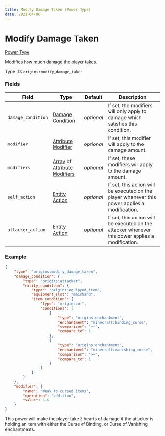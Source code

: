 ```yaml
---
title: Modify Damage Taken (Power Type)
date: 2021-04-06
---
```


# Modify Damage Taken

[Power Type](../power_types.md)

Modifies how much damage the player takes.

Type ID: `origins:modify_damage_taken`

### Fields

Field  | Type | Default | Description
-------|------|---------|-------------
`damage_condition` | [Damage Condition](../damage_conditions.md) | _optional_ | If set, the modifiers will only apply to damage which satisfies this condition.
`modifier` | [Attribute Modifier](../data_types/attribute_modifier.md) | _optional_ | If set, this modifier will apply to the damage amount.
`modifiers` | [Array](../data_types/array.md) of [Attribute Modifiers](../data_types/attribute_modifier.md) | _optional_ | If set, these modifiers will apply to the damage amount.
`self_action` | [Entity Action](../entity_actions.md) | _optional_ | If set, this action will be executed on the player whenever this power applies a modification.
`attacker_action` | [Entity Action](../entity_actions.md) | _optional_ | If set, this action will be executed on the attacker whenever this power applies a modification.


### Example
```json
{
    "type": "origins:modify_damage_taken",
    "damage_condition": {
        "type": "origins:attacker",
        "entity_condition": {
            "type": "origins:equipped_item",
            "equipment_slot": "mainhand",
            "item_condition": {
                "type": "origins:or",
                "conditions": [
                    {
                        "type": "origins:enchantment",
                        "enchantment": "minecraft:binding_curse",
                        "comparison": ">=",
                        "compare_to": 1
                    },
                    {
                        "type": "origins:enchantment",
                        "enchantment": "minecraft:vanishing_curse",
                        "comparison": ">=",
                        "compare_to": 1
                    }
                ]
            }
        }
    },
    "modifier": {
        "name": "Weak to cursed items",
        "operation": "addition",
        "value": 5.5
    }
}
```
This power will make the player take 3 hearts of damage if the attacker is holding an item with either the Curse of Binding, or Curse of Vanishing enchantments.